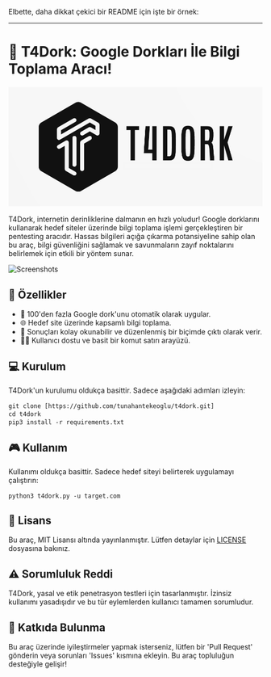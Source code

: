 Elbette, daha dikkat çekici bir README için işte bir örnek:

---

# 🚀 T4Dork: Google Dorkları İle Bilgi Toplama Aracı!

![Banner](banner.png)

T4Dork, internetin derinliklerine dalmanın en hızlı yoludur! Google dorklarını kullanarak hedef siteler üzerinde bilgi toplama işlemi gerçekleştiren bir pentesting aracıdır. Hassas bilgileri açığa çıkarma potansiyeline sahip olan bu araç, bilgi güvenliğini sağlamak ve savunmaların zayıf noktalarını belirlemek için etkili bir yöntem sunar.

![Screenshots](screenshot.png)

## 🌟 Özellikler

- 🎯 100'den fazla Google dork'unu otomatik olarak uygular.
- 🌐 Hedef site üzerinde kapsamlı bilgi toplama.
- 📝 Sonuçları kolay okunabilir ve düzenlenmiş bir biçimde çıktı olarak verir.
- 👨‍💻 Kullanıcı dostu ve basit bir komut satırı arayüzü.

## 💻 Kurulum

T4Dork'un kurulumu oldukça basittir. Sadece aşağıdaki adımları izleyin:

```
git clone [https://github.com/tunahantekeoglu/t4dork.git]
cd t4dork
pip3 install -r requirements.txt
```

## 🎮 Kullanım

Kullanımı oldukça basittir. Sadece hedef siteyi belirterek uygulamayı çalıştırın:

```
python3 t4dork.py -u target.com
```

## 📄 Lisans

Bu araç, MIT Lisansı altında yayınlanmıştır. Lütfen detaylar için [LICENSE](LICENSE) dosyasına bakınız.

## ⚠️ Sorumluluk Reddi

T4Dork, yasal ve etik penetrasyon testleri için tasarlanmıştır. İzinsiz kullanımı yasadışıdır ve bu tür eylemlerden kullanıcı tamamen sorumludur.

## 👥 Katkıda Bulunma

Bu araç üzerinde iyileştirmeler yapmak isterseniz, lütfen bir 'Pull Request' gönderin veya sorunları 'Issues' kısmına ekleyin. Bu araç topluluğun desteğiyle gelişir!
